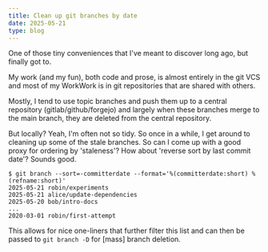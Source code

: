 ```yaml
---
title: Clean up git branches by date
date: 2025-05-21
type: blog
---
```


One of those tiny conveniences that I've meant to discover long ago, but finally got to.

My work (and my fun), both code and prose, is almost entirely in the git VCS and most of my WorkWork is in git repositories that are shared with others.

Mostly, I tend to use topic branches and push them up to a central repository (gitlab/github/forgejo) and largely when these branches merge to the main branch, they are deleted from the central repository.

But locally? Yeah, I'm often not so tidy. So once in a while, I get around to cleaning up some of the stale branches. So can I come up with a good proxy for ordering by 'staleness'? How about 'reverse sort by last commit date'? Sounds good.

```shell
$ git branch --sort=-committerdate --format='%(committerdate:short) %(refname:short)'
2025-05-21 robin/experiments
2025-05-21 alice/update-dependencies
2025-05-20 bob/intro-docs
...
2020-03-01 robin/first-attempt
```

This allows for nice one-liners that further filter this list and can then be passed to `git branch -D` for [mass] branch deletion.

